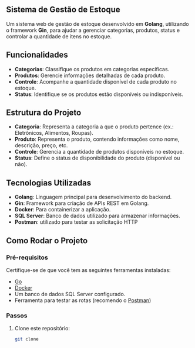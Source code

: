 ## Sistema de Gestão de Estoque

Um sistema web de gestão de estoque desenvolvido em **Golang**, utilizando o framework **Gin**, para ajudar a gerenciar categorias, produtos, status e controlar a quantidade de itens no estoque.

## Funcionalidades

- **Categorias**: Classifique os produtos em categorias específicas.
- **Produtos**: Gerencie informações detalhadas de cada produto.
- **Controle**: Acompanhe a quantidade disponível de cada produto no estoque.
- **Status**: Identifique se os produtos estão disponíveis ou indisponíveis.

## Estrutura do Projeto

- **Categoria**: Representa a categoria a que o produto pertence (ex.: Eletrônicos, Alimentos, Roupas).
- **Produto**: Representa o produto, contendo informações como nome, descrição, preço, etc.
- **Controle**: Gerencia a quantidade de produtos disponíveis no estoque.
- **Status**: Define o status de disponibilidade do produto (disponível ou não).

## Tecnologias Utilizadas

- **Golang**: Linguagem principal para desenvolvimento do backend.
- **Gin**: Framework para criação de APIs REST em Golang.
- **Docker**: Para containerizar a aplicação.
- **SQL Server**: Banco de dados utilizado para armazenar informações.
- **Postman**: utilizado para testar as solicitação HTTP

## Como Rodar o Projeto

### Pré-requisitos
Certifique-se de que você tem as seguintes ferramentas instaladas:
- [Go](https://go.dev/)
- [Docker](https://www.docker.com/)
- Um banco de dados SQL Server configurado.
- Ferramenta para testar as rotas (recomendo o [Postman](https://www.postman.com/downloads/))

### Passos

1. Clone este repositório:
   ```bash
   git clone 
